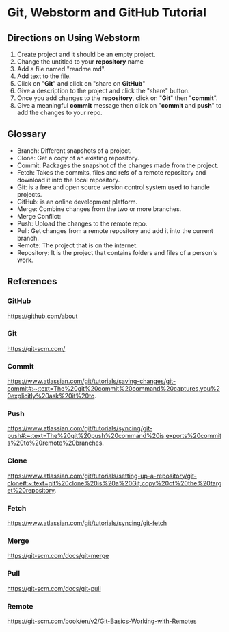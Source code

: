 # Git, Webstorm and GitHub Tutorial
## Directions on Using Webstorm
1. Create project and it should be an empty project. 
2. Change the untitled to your **repository** name
3. Add a file named "readme.md".
4. Add text to the file.
5. Click on "**Git**" and click on "share on **GitHub**"
6. Give a description to the project and click the "share" button. 
7. Once you add changes to the **repository**, click on "**Git**" then "**commit**".
8. Give a meaningful **commit** message then click on "**commit** and **push**" to add the changes to your repo.
## Glossary
* Branch: Different snapshots of a project. 
* Clone: Get a copy of an existing repository.
* Commit: Packages the snapshot of the changes made from the project.
* Fetch: Takes the commits, files and refs of a remote repository and download it into the local repository. 
* Git: is a free and open source version control system used to handle projects.
* GitHub: is an online development platform.
* Merge: Combine changes from the two or more branches. 
* Merge Conflict:
* Push: Upload the changes to the remote repo.
* Pull: Get changes from a remote repository and add it into the current branch.
* Remote: The project that is on the internet.
* Repository: It is the project that contains folders and files of a person's work. 

## References
### GitHub
https://github.com/about 
### Git
https://git-scm.com/ 
### Commit
https://www.atlassian.com/git/tutorials/saving-changes/git-commit#:~:text=The%20git%20commit%20command%20captures,you%20explicitly%20ask%20it%20to. 
### Push
https://www.atlassian.com/git/tutorials/syncing/git-push#:~:text=The%20git%20push%20command%20is,exports%20commits%20to%20remote%20branches. 
### Clone 
https://www.atlassian.com/git/tutorials/setting-up-a-repository/git-clone#:~:text=git%20clone%20is%20a%20Git,copy%20of%20the%20target%20repository. 
### Fetch
https://www.atlassian.com/git/tutorials/syncing/git-fetch
### Merge
https://git-scm.com/docs/git-merge
### Pull
https://git-scm.com/docs/git-pull
### Remote
https://git-scm.com/book/en/v2/Git-Basics-Working-with-Remotes

